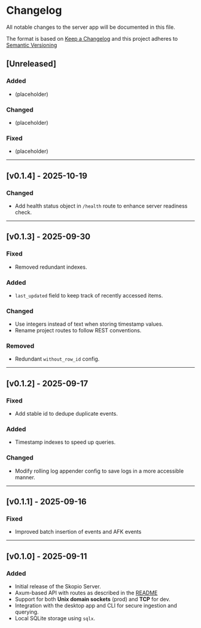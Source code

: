 <!-- markdownlint-disable MD024 -->

# Changelog

All notable changes to the server app will be documented in this file.

The format is based on [Keep a Changelog](https://keepachangelog.com/en/1.1.0/)
and this project adheres to [Semantic Versioning](https://semver.org/spec/v2.0.0.html)

## [Unreleased]

### Added

- (placeholder)

### Changed

- (placeholder)

### Fixed

- (placeholder)

---

## [v0.1.4] - 2025-10-19

### Changed

- Add health status object in `/health` route to enhance server readiness check.

---

## [v0.1.3] - 2025-09-30

### Fixed

- Removed redundant indexes.

### Added

- `last_updated` field to keep track of recently accessed items.

### Changed

- Use integers instead of text when storing timestamp values.
- Rename project routes to follow REST conventions.

### Removed

- Redundant `without_row_id` config.

---

## [v0.1.2] - 2025-09-17

### Fixed

- Add stable id to dedupe duplicate events.

### Added

- Timestamp indexes to speed up queries.

### Changed

- Modify rolling log appender config to save logs in a more accessible manner.

---

## [v0.1.1] - 2025-09-16

### Fixed

- Improved batch insertion of events and AFK events

---

## [v0.1.0] - 2025-09-11

### Added

- Initial release of the Skopio Server.
- Axum-based API with routes as described in the [README](./README.md)
- Support for both **Unix domain sockets** (prod) and **TCP** for dev.
- Integration with the desktop app and CLI for secure ingestion and querying.
- Local SQLite storage using `sqlx`.
